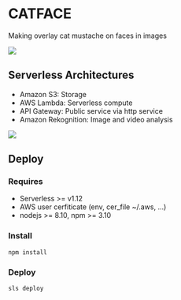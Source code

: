 # CATFACE
Making overlay cat mustache on faces in images

![](https://images.viblo.asia/5bc931e7-a5e0-46b0-8d4c-695fdf3eb3bb.jpg)

## Serverless Architectures
* Amazon S3: Storage
* AWS Lambda: Serverless compute
* API Gateway: Public service via http service
* Amazon Rekognition: Image and video analysis

![](https://images.viblo.asia/de112c4c-8adc-457a-9994-a38472d309a0.png)

## Deploy
### Requires
* Serverless >= v1.12
* AWS user cerfiticate (env, cer_file ~/.aws, ...)
* nodejs >= 8.10, npm >= 3.10

### Install
```shel
npm install
```

### Deploy
```shell
sls deploy
```